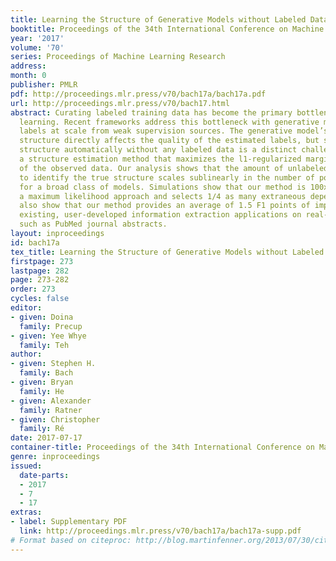 ```yaml
---
title: Learning the Structure of Generative Models without Labeled Data
booktitle: Proceedings of the 34th International Conference on Machine Learning
year: '2017'
volume: '70'
series: Proceedings of Machine Learning Research
address: 
month: 0
publisher: PMLR
pdf: http://proceedings.mlr.press/v70/bach17a/bach17a.pdf
url: http://proceedings.mlr.press/v70/bach17.html
abstract: Curating labeled training data has become the primary bottleneck in machine
  learning. Recent frameworks address this bottleneck with generative models to synthesize
  labels at scale from weak supervision sources. The generative model’s dependency
  structure directly affects the quality of the estimated labels, but selecting a
  structure automatically without any labeled data is a distinct challenge. We propose
  a structure estimation method that maximizes the l1-regularized marginal pseudolikelihood
  of the observed data. Our analysis shows that the amount of unlabeled data required
  to identify the true structure scales sublinearly in the number of possible dependencies
  for a broad class of models. Simulations show that our method is 100x faster than
  a maximum likelihood approach and selects 1/4 as many extraneous dependencies. We
  also show that our method provides an average of 1.5 F1 points of improvement over
  existing, user-developed information extraction applications on real-world data
  such as PubMed journal abstracts.
layout: inproceedings
id: bach17a
tex_title: Learning the Structure of Generative Models without Labeled Data
firstpage: 273
lastpage: 282
page: 273-282
order: 273
cycles: false
editor:
- given: Doina
  family: Precup
- given: Yee Whye
  family: Teh
author:
- given: Stephen H.
  family: Bach
- given: Bryan
  family: He
- given: Alexander
  family: Ratner
- given: Christopher
  family: Ré
date: 2017-07-17
container-title: Proceedings of the 34th International Conference on Machine Learning
genre: inproceedings
issued:
  date-parts:
  - 2017
  - 7
  - 17
extras:
- label: Supplementary PDF
  link: http://proceedings.mlr.press/v70/bach17a/bach17a-supp.pdf
# Format based on citeproc: http://blog.martinfenner.org/2013/07/30/citeproc-yaml-for-bibliographies/
---
```

